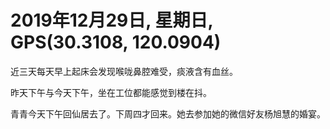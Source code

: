 # 2019年12月29日, 星期日, GPS(30.3108, 120.0904)

近三天每天早上起床会发现喉咙鼻腔难受，痰液含有血丝。

昨天下午与今天下午，坐在工位都能感觉到楼在抖。

青青今天下午回仙居去了。下周四才回来。她去参加她的微信好友杨旭慧的婚宴。
